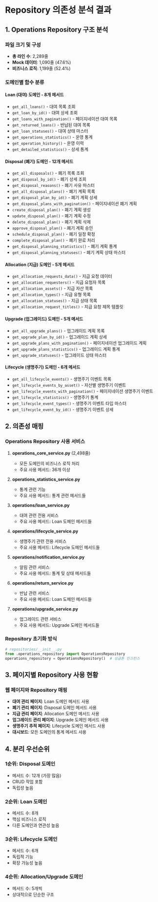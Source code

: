 # Repository 의존성 분석 결과

## 1. Operations Repository 구조 분석

### 파일 크기 및 구성
- **총 라인 수**: 2,289줄
- **Mock 데이터**: 1,090줄 (47.6%)
- **비즈니스 로직**: 1,199줄 (52.4%)

### 도메인별 함수 분류

#### Loan (대여) 도메인 - 8개 메서드
- `get_all_loans()` - 대여 목록 조회
- `get_loan_by_id()` - 대여 상세 조회
- `get_loans_with_pagination()` - 페이지네이션 대여 목록
- `get_returned_loans()` - 반납된 대여 목록
- `get_loan_statuses()` - 대여 상태 마스터
- `get_operations_statistics()` - 운영 통계
- `get_operation_history()` - 운영 이력
- `get_detailed_statistics()` - 상세 통계

#### Disposal (폐기) 도메인 - 12개 메서드
- `get_all_disposals()` - 폐기 목록 조회
- `get_disposal_by_id()` - 폐기 상세 조회
- `get_disposal_reasons()` - 폐기 사유 마스터
- `get_all_disposal_plans()` - 폐기 계획 목록
- `get_disposal_plan_by_id()` - 폐기 계획 상세
- `get_disposal_plans_with_pagination()` - 페이지네이션 폐기 계획
- `create_disposal_plan()` - 폐기 계획 생성
- `update_disposal_plan()` - 폐기 계획 수정
- `delete_disposal_plan()` - 폐기 계획 삭제
- `approve_disposal_plan()` - 폐기 계획 승인
- `schedule_disposal_plan()` - 폐기 일정 확정
- `complete_disposal_plan()` - 폐기 완료 처리
- `get_disposal_planning_statistics()` - 폐기 계획 통계
- `get_disposal_planning_statuses()` - 폐기 계획 상태 마스터

#### Allocation (지급) 도메인 - 5개 메서드
- `get_allocation_requests_data()` - 지급 요청 데이터
- `get_allocation_requesters()` - 지급 요청자 목록
- `get_allocation_assets()` - 지급 자산 목록
- `get_allocation_types()` - 지급 유형 목록
- `get_allocation_statuses()` - 지급 상태 목록
- `get_allocation_request_titles()` - 지급 요청 제목 템플릿

#### Upgrade (업그레이드) 도메인 - 5개 메서드
- `get_all_upgrade_plans()` - 업그레이드 계획 목록
- `get_upgrade_plan_by_id()` - 업그레이드 계획 상세
- `get_upgrade_plans_with_pagination()` - 페이지네이션 업그레이드 계획
- `get_upgrade_plans_statistics()` - 업그레이드 계획 통계
- `get_upgrade_statuses()` - 업그레이드 상태 마스터

#### Lifecycle (생명주기) 도메인 - 6개 메서드
- `get_all_lifecycle_events()` - 생명주기 이벤트 목록
- `get_lifecycle_events_by_asset()` - 자산별 생명주기 이벤트
- `get_lifecycle_events_with_pagination()` - 페이지네이션 생명주기 이벤트
- `get_lifecycle_statistics()` - 생명주기 통계
- `get_lifecycle_event_types()` - 생명주기 이벤트 타입 마스터
- `get_lifecycle_event_by_id()` - 생명주기 이벤트 상세

## 2. 의존성 매핑

### Operations Repository 사용 서비스
1. **operations_core_service.py** (2,498줄)
   - 모든 도메인의 비즈니스 로직 처리
   - 주요 사용 메서드: 36개 이상

2. **operations_statistics_service.py**
   - 통계 관련 기능
   - 주요 사용 메서드: 통계 관련 메서드들

3. **operations/loan_service.py**
   - 대여 관련 전용 서비스
   - 주요 사용 메서드: Loan 도메인 메서드들

4. **operations/lifecycle_service.py**
   - 생명주기 관련 전용 서비스
   - 주요 사용 메서드: Lifecycle 도메인 메서드들

5. **operations/notification_service.py**
   - 알림 관련 서비스
   - 주요 사용 메서드: 통계 및 상태 메서드들

6. **operations/return_service.py**
   - 반납 관련 서비스
   - 주요 사용 메서드: Loan 도메인 메서드들

7. **operations/upgrade_service.py**
   - 업그레이드 관련 서비스
   - 주요 사용 메서드: Upgrade 도메인 메서드들

### Repository 초기화 방식
```python
# repositories/__init__.py
from .operations_repository import OperationsRepository
operations_repository = OperationsRepository()  # 싱글톤 인스턴스
```

## 3. 페이지별 Repository 사용 현황

### 웹 페이지와 Repository 매핑
- **대여 관리 페이지**: Loan 도메인 메서드 사용
- **폐기 관리 페이지**: Disposal 도메인 메서드 사용
- **지급 관리 페이지**: Allocation 도메인 메서드 사용
- **업그레이드 관리 페이지**: Upgrade 도메인 메서드 사용
- **생명주기 추적 페이지**: Lifecycle 도메인 메서드 사용
- **대시보드**: 모든 도메인의 통계 메서드 사용

## 4. 분리 우선순위

### 1순위: Disposal 도메인
- 메서드 수: 12개 (가장 많음)
- CRUD 작업 포함
- 독립성 높음

### 2순위: Loan 도메인
- 메서드 수: 8개
- 핵심 비즈니스 로직
- 다른 도메인과 연관성 높음

### 3순위: Lifecycle 도메인
- 메서드 수: 6개
- 독립적 기능
- 확장 가능성 높음

### 4순위: Allocation/Upgrade 도메인
- 메서드 수: 5개씩
- 상대적으로 단순한 구조 